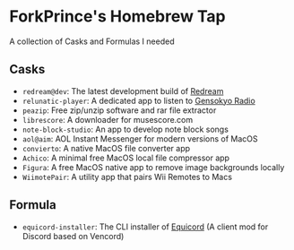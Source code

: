 # ForkPrince's Homebrew Tap

A collection of Casks and Formulas I needed

## Casks

- `redream@dev`: The latest development build of [Redream](https://redream.io/)
- `relunatic-player`: A dedicated app to listen to [Gensokyo Radio](https://gensokyoradio.net/)
- `peazip`: Free zip/unzip software and rar file extractor
- `librescore`: A downloader for musescore.com
- `note-block-studio`: An app to develop note block songs
- `aol@aim`: AOL Instant Messenger for modern versions of MacOS
- `convierto`: A native MacOS file converter app
- `Achico`: A minimal free MacOS local file compressor app
- `Figura`: A free MacOS native app to remove image backgrounds locally
- `WiimotePair`: A utility app that pairs Wii Remotes to Macs

## Formula

- `equicord-installer`: The CLI installer of [Equicord](https://github.com/Equicord/Equicord) (A client mod for Discord based on Vencord)
